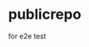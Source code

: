 # publicrepo
for e2e test













































































































































































































































































































































































































































































































































































































































































































































































































































































































































































































































































































































































































































































































































































































































































































































































































































































































































































































































































































































































































































































